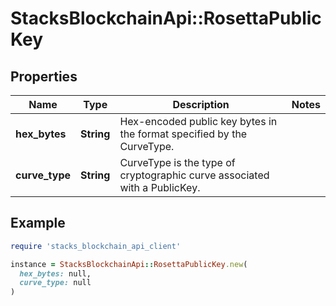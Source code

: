 # StacksBlockchainApi::RosettaPublicKey

## Properties

| Name | Type | Description | Notes |
| ---- | ---- | ----------- | ----- |
| **hex_bytes** | **String** | Hex-encoded public key bytes in the format specified by the CurveType. |  |
| **curve_type** | **String** | CurveType is the type of cryptographic curve associated with a PublicKey. |  |

## Example

```ruby
require 'stacks_blockchain_api_client'

instance = StacksBlockchainApi::RosettaPublicKey.new(
  hex_bytes: null,
  curve_type: null
)
```

